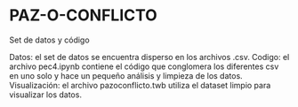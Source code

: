 # PAZ-O-CONFLICTO
Set de datos y código

Datos: el set de datos se encuentra disperso en los archivos .csv.
Codigo: el archivo pec4.ipynb contiene el código que conglomera los diferentes csv en uno solo y hace un pequeño análisis y limpieza de los datos.
Visualización: el archivo pazoconflicto.twb utiliza el dataset limpio para visualizar los datos.
